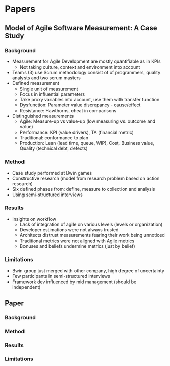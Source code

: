 # Papers

## Model of Agile Software Measurement: A Case Study

### Background
- Measurement for Agile Development are mostly quantifiable as in KPIs
	- Not taking culture, context and environment into account
- Teams (3) use Scrum methodology consist of of programmers, quality analysts and two scrum masters
- Defined measurement
	- Single unit of measurement
	- Focus in influential parameters
	- Take proxy variables into account, use them with transfer function
	- Dysfunction: Parameter value discrepancy - cause/effect
	- Resistance: Hawthorns, cheat in comparisons
- Distinguished measurements
	- Agile: Measure-up vs value-up (low measuring vs. outcome and value)
	- Performance: KPI (value drivers), TA (financial metric)
	- Traditional: conformance to plan
	- Production: Lean (lead time, queue, WIP), Cost, Business value, Quality (technical debt, defects)

### Method
- Case study performed at Bwin games
- Constructive research (model from research problem based on action research)
- Six defined phases from: define, measure to collection and analysis
- Using semi-structured interviews

### Results
- Insights on workflow
	- Lack of integration of agile on various levels (levels or organization)
	- Developer estimations were not always trusted
	- Architects distrust measurements fearing their work being unnoticed
	- Traditional metrics were not aligned with Agile metrics
	- Bonuses and beliefs undermine metrics (just by belief)   

### Limitations
- Bwin group just merged with other company, high degree of uncertainty
- Few participants in semi-structured interviews
- Framework dev influenced by mid management (should be independent)

## Paper

### Background
### Method
### Results
### Limitations